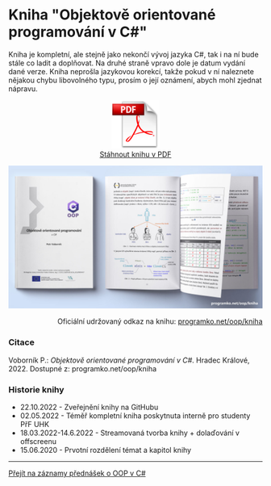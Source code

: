 # Kniha "Objektově orientované programování v C#"

Kniha je kompletní, ale stejně jako nekončí vývoj jazyka C#, 
tak i na ní bude stále co ladit a doplňovat. Na druhé straně vpravo dole je datum 
vydání dané verze. Kniha neprošla jazykovou korekcí, takže pokud v ní 
naleznete nějakou chybu libovolného typu, prosím o její oznámení, 
abych mohl zjednat nápravu.

<p align="center">
	<a href="https://github.com/PetrVobornik/prednasky/raw/master/OOP/Kniha/oop.pdf" />
		<img src="https://github.com/PetrVobornik/prednasky/raw/master/OOP/Kniha/img/pdf.png" alt="Odkaz na stažení knihy OOP v C# v PDF" width="96" /><br/>Stáhnout knihu v PDF
	</a>
</p>


<p align="center">
	<img src="https://github.com/PetrVobornik/prednasky/raw/master/OOP/Kniha/img/oop-cs-book.jpg" alt="Ilustrační obrázek knihy OOP v C#" />
</p>

<p align="right">
Oficiální udržovaný odkaz na knihu: <a href="https://programko.net/oop/kniha">programko.net/oop/kniha</a>
</p>


### Citace

Voborník P.: _Objektově orientované programování v C#_. Hradec Králové, 2022. Dostupné z: programko.net/oop/kniha


### Historie knihy

* 22.10.2022 - Zveřejnění knihy na GitHubu
* 02.05.2022 - Téměř kompletní kniha poskytnuta interně pro studenty PřF UHK
* 18.03.2022-14.6.2022 - Streamovaná tvorba knihy + dolaďování v offscreenu
* 15.06.2020 - Prvotní rozdělení témat a kapitol knihy


---

[Přejít na záznamy přednášek o OOP v C#](https://github.com/PetrVobornik/prednasky/tree/master/Xamarin.Forms/01-OOP-a-NET)
